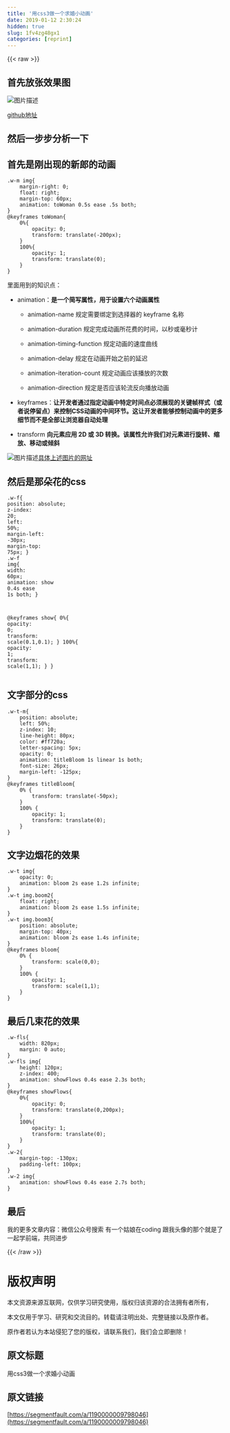 ```yaml
---
title: '用css3做一个求婚小动画' 
date: 2019-01-12 2:30:24
hidden: true
slug: 1fv4zg48gx1
categories: [reprint]
---
```


{{< raw >}}

                    
<h2 id="articleHeader0">首先放张效果图</h2>
<p><span class="img-wrap"><img data-src="/img/bVNy8t?w=360&amp;h=240" src="https://static.alili.tech/img/bVNy8t?w=360&amp;h=240" alt="图片描述" title="图片描述" style="cursor: pointer; display: inline;"></span></p>
<p><a href="https://github.com/sunweiling/wedding" rel="nofollow noreferrer" target="_blank">github地址</a></p>
<h2 id="articleHeader1">然后一步步分析一下</h2>
<h2 id="articleHeader2">首先是刚出现的新郎的动画</h2>
<div class="widget-codetool" style="display:none;">
      <div class="widget-codetool--inner">
      <span class="selectCode code-tool" data-toggle="tooltip" data-placement="top" title="" data-original-title="全选"></span>
      <span type="button" class="copyCode code-tool" data-toggle="tooltip" data-placement="top" data-clipboard-text=".w-m img{
    margin-right: 0;
    float: right;
    margin-top: 60px;
    animation: toWoman 0.5s ease .5s both;
}
@keyframes toWoman{
    0%{
        opacity: 0;
        transform: translate(-200px);
    }
    100%{
        opacity: 1;
        transform: translate(0);
    }
}" title="" data-original-title="复制"></span>
      <span type="button" class="saveToNote code-tool" data-toggle="tooltip" data-placement="top" title="" data-original-title="放进笔记"></span>
      </div>
      </div><pre class="hljs css"><code><span class="hljs-selector-class">.w-m</span> <span class="hljs-selector-tag">img</span>{
    <span class="hljs-attribute">margin-right</span>: <span class="hljs-number">0</span>;
    <span class="hljs-attribute">float</span>: right;
    <span class="hljs-attribute">margin-top</span>: <span class="hljs-number">60px</span>;
    <span class="hljs-attribute">animation</span>: toWoman <span class="hljs-number">0.5s</span> ease .<span class="hljs-number">5s</span> both;
}
@<span class="hljs-keyword">keyframes</span> toWoman{
    0%{
        <span class="hljs-attribute">opacity</span>: <span class="hljs-number">0</span>;
        <span class="hljs-attribute">transform</span>: <span class="hljs-built_in">translate</span>(-200px);
    }
    100%{
        <span class="hljs-attribute">opacity</span>: <span class="hljs-number">1</span>;
        <span class="hljs-attribute">transform</span>: <span class="hljs-built_in">translate</span>(0);
    }
}</code></pre>
<p>里面用到的知识点：</p>
<ul>
<li>
<p>animation：<strong>是一个简写属性，用于设置六个动画属性</strong></p>
<ul>
<li><p>animation-name 规定需要绑定到选择器的 keyframe 名称</p></li>
<li><p>animation-duration 规定完成动画所花费的时间，以秒或毫秒计</p></li>
<li><p>animation-timing-function  规定动画的速度曲线</p></li>
<li><p>animation-delay  规定在动画开始之前的延迟</p></li>
<li><p>animation-iteration-count  规定动画应该播放的次数</p></li>
<li><p>animation-direction  规定是否应该轮流反向播放动画</p></li>
</ul>
</li>
<li><p>keyframes：<strong>让开发者通过指定动画中特定时间点必须展现的关键帧样式（或者说停留点）来控制CSS动画的中间环节。这让开发者能够控制动画中的更多细节而不是全部让浏览器自动处理</strong></p></li>
<li><p>transform <strong>向元素应用 2D 或 3D 转换。该属性允许我们对元素进行旋转、缩放、移动或倾斜</strong></p></li>
</ul>
<p><span class="img-wrap"><img data-src="/img/bVPg3J?w=813&amp;h=694" src="https://static.alili.tech/img/bVPg3J?w=813&amp;h=694" alt="图片描述" title="图片描述" style="cursor: pointer;"></span><a href="http://www.w3school.com.cn/cssref/pr_transform.asp" rel="nofollow noreferrer" target="_blank">具体上述图片的网址</a></p>
<h2 id="articleHeader3">然后是那朵花的css</h2>
<div class="widget-codetool" style="display:none;">
      <div class="widget-codetool--inner">
      <span class="selectCode code-tool" data-toggle="tooltip" data-placement="top" title="" data-original-title="全选"></span>
      <span type="button" class="copyCode code-tool" data-toggle="tooltip" data-placement="top" data-clipboard-text=".w-f{
    position: absolute;
    z-index: 20;
    left: 50%;
    margin-left: -30px;
    margin-top: 75px;
}
.w-f img{
    width: 60px;
    animation: show 0.4s ease 1s both;
}

@keyframes show{
    0%{
        opacity: 0;
        transform: scale(0.1,0.1);
    }
    100%{
        opacity: 1;
        transform: scale(1,1);
    }
}
" title="" data-original-title="复制"></span>
      <span type="button" class="saveToNote code-tool" data-toggle="tooltip" data-placement="top" title="" data-original-title="放进笔记"></span>
      </div>
      </div><pre class="hljs css"><code><span class="hljs-selector-class">.w-f</span>{
    <span class="hljs-attribute">position</span>: absolute;
    <span class="hljs-attribute">z-index</span>: <span class="hljs-number">20</span>;
    <span class="hljs-attribute">left</span>: <span class="hljs-number">50%</span>;
    <span class="hljs-attribute">margin-left</span>: -<span class="hljs-number">30px</span>;
    <span class="hljs-attribute">margin-top</span>: <span class="hljs-number">75px</span>;
}
<span class="hljs-selector-class">.w-f</span> <span class="hljs-selector-tag">img</span>{
    <span class="hljs-attribute">width</span>: <span class="hljs-number">60px</span>;
    <span class="hljs-attribute">animation</span>: show <span class="hljs-number">0.4s</span> ease <span class="hljs-number">1s</span> both;
}

@<span class="hljs-keyword">keyframes</span> show{
    0%{
        <span class="hljs-attribute">opacity</span>: <span class="hljs-number">0</span>;
        <span class="hljs-attribute">transform</span>: <span class="hljs-built_in">scale</span>(0.1,0.1);
    }
    100%{
        <span class="hljs-attribute">opacity</span>: <span class="hljs-number">1</span>;
        <span class="hljs-attribute">transform</span>: <span class="hljs-built_in">scale</span>(1,1);
    }
}
</code></pre>
<h2 id="articleHeader4">文字部分的css</h2>
<div class="widget-codetool" style="display:none;">
      <div class="widget-codetool--inner">
      <span class="selectCode code-tool" data-toggle="tooltip" data-placement="top" title="" data-original-title="全选"></span>
      <span type="button" class="copyCode code-tool" data-toggle="tooltip" data-placement="top" data-clipboard-text=".w-t-m{
    position: absolute;
    left: 50%;
    z-index: 10;
    line-height: 80px;
    color: #ff720a;
    letter-spacing: 5px;
    opacity: 0;
    animation: titleBloom 1s linear 1s both;
    font-size: 26px;
    margin-left: -125px;
}
@keyframes titleBloom{
    0% {
        transform: translate(-50px);
    }
    100% {
        opacity: 1;
        transform: translate(0);
    }
}
" title="" data-original-title="复制"></span>
      <span type="button" class="saveToNote code-tool" data-toggle="tooltip" data-placement="top" title="" data-original-title="放进笔记"></span>
      </div>
      </div><pre class="hljs css"><code><span class="hljs-selector-class">.w-t-m</span>{
    <span class="hljs-attribute">position</span>: absolute;
    <span class="hljs-attribute">left</span>: <span class="hljs-number">50%</span>;
    <span class="hljs-attribute">z-index</span>: <span class="hljs-number">10</span>;
    <span class="hljs-attribute">line-height</span>: <span class="hljs-number">80px</span>;
    <span class="hljs-attribute">color</span>: <span class="hljs-number">#ff720a</span>;
    <span class="hljs-attribute">letter-spacing</span>: <span class="hljs-number">5px</span>;
    <span class="hljs-attribute">opacity</span>: <span class="hljs-number">0</span>;
    <span class="hljs-attribute">animation</span>: titleBloom <span class="hljs-number">1s</span> linear <span class="hljs-number">1s</span> both;
    <span class="hljs-attribute">font-size</span>: <span class="hljs-number">26px</span>;
    <span class="hljs-attribute">margin-left</span>: -<span class="hljs-number">125px</span>;
}
@<span class="hljs-keyword">keyframes</span> titleBloom{
    0% {
        <span class="hljs-attribute">transform</span>: <span class="hljs-built_in">translate</span>(-50px);
    }
    100% {
        <span class="hljs-attribute">opacity</span>: <span class="hljs-number">1</span>;
        <span class="hljs-attribute">transform</span>: <span class="hljs-built_in">translate</span>(0);
    }
}
</code></pre>
<h2 id="articleHeader5">文字边烟花的效果</h2>
<div class="widget-codetool" style="display:none;">
      <div class="widget-codetool--inner">
      <span class="selectCode code-tool" data-toggle="tooltip" data-placement="top" title="" data-original-title="全选"></span>
      <span type="button" class="copyCode code-tool" data-toggle="tooltip" data-placement="top" data-clipboard-text=".w-t img{
    opacity: 0;
    animation: bloom 2s ease 1.2s infinite;
}
.w-t img.boom2{
    float: right;
    animation: bloom 2s ease 1.5s infinite;
}
.w-t img.boom3{
    position: absolute;
    margin-top: 40px;
    animation: bloom 2s ease 1.4s infinite;
}
@keyframes bloom{
    0% {
        transform: scale(0,0);
    }
    100% {
        opacity: 1;
        transform: scale(1,1);
    }
}
" title="" data-original-title="复制"></span>
      <span type="button" class="saveToNote code-tool" data-toggle="tooltip" data-placement="top" title="" data-original-title="放进笔记"></span>
      </div>
      </div><pre class="hljs css"><code><span class="hljs-selector-class">.w-t</span> <span class="hljs-selector-tag">img</span>{
    <span class="hljs-attribute">opacity</span>: <span class="hljs-number">0</span>;
    <span class="hljs-attribute">animation</span>: bloom <span class="hljs-number">2s</span> ease <span class="hljs-number">1.2s</span> infinite;
}
<span class="hljs-selector-class">.w-t</span> <span class="hljs-selector-tag">img</span><span class="hljs-selector-class">.boom2</span>{
    <span class="hljs-attribute">float</span>: right;
    <span class="hljs-attribute">animation</span>: bloom <span class="hljs-number">2s</span> ease <span class="hljs-number">1.5s</span> infinite;
}
<span class="hljs-selector-class">.w-t</span> <span class="hljs-selector-tag">img</span><span class="hljs-selector-class">.boom3</span>{
    <span class="hljs-attribute">position</span>: absolute;
    <span class="hljs-attribute">margin-top</span>: <span class="hljs-number">40px</span>;
    <span class="hljs-attribute">animation</span>: bloom <span class="hljs-number">2s</span> ease <span class="hljs-number">1.4s</span> infinite;
}
@<span class="hljs-keyword">keyframes</span> bloom{
    0% {
        <span class="hljs-attribute">transform</span>: <span class="hljs-built_in">scale</span>(0,0);
    }
    100% {
        <span class="hljs-attribute">opacity</span>: <span class="hljs-number">1</span>;
        <span class="hljs-attribute">transform</span>: <span class="hljs-built_in">scale</span>(1,1);
    }
}
</code></pre>
<h2 id="articleHeader6">最后几束花的效果</h2>
<div class="widget-codetool" style="display:none;">
      <div class="widget-codetool--inner">
      <span class="selectCode code-tool" data-toggle="tooltip" data-placement="top" title="" data-original-title="全选"></span>
      <span type="button" class="copyCode code-tool" data-toggle="tooltip" data-placement="top" data-clipboard-text=".w-fls{
    width: 820px;
    margin: 0 auto;
}
.w-fls img{
    height: 120px;
    z-index: 400;
    animation: showFlows 0.4s ease 2.3s both;
}
@keyframes showFlows{
    0%{
        opacity: 0;
        transform: translate(0,200px);
    }
    100%{
        opacity: 1;
        transform: translate(0);
    }
}
.w-2{
    margin-top: -130px;
    padding-left: 100px;
}
.w-2 img{
    animation: showFlows 0.4s ease 2.7s both;
}
" title="" data-original-title="复制"></span>
      <span type="button" class="saveToNote code-tool" data-toggle="tooltip" data-placement="top" title="" data-original-title="放进笔记"></span>
      </div>
      </div><pre class="hljs css"><code><span class="hljs-selector-class">.w-fls</span>{
    <span class="hljs-attribute">width</span>: <span class="hljs-number">820px</span>;
    <span class="hljs-attribute">margin</span>: <span class="hljs-number">0</span> auto;
}
<span class="hljs-selector-class">.w-fls</span> <span class="hljs-selector-tag">img</span>{
    <span class="hljs-attribute">height</span>: <span class="hljs-number">120px</span>;
    <span class="hljs-attribute">z-index</span>: <span class="hljs-number">400</span>;
    <span class="hljs-attribute">animation</span>: showFlows <span class="hljs-number">0.4s</span> ease <span class="hljs-number">2.3s</span> both;
}
@<span class="hljs-keyword">keyframes</span> showFlows{
    0%{
        <span class="hljs-attribute">opacity</span>: <span class="hljs-number">0</span>;
        <span class="hljs-attribute">transform</span>: <span class="hljs-built_in">translate</span>(0,200px);
    }
    100%{
        <span class="hljs-attribute">opacity</span>: <span class="hljs-number">1</span>;
        <span class="hljs-attribute">transform</span>: <span class="hljs-built_in">translate</span>(0);
    }
}
<span class="hljs-selector-class">.w-2</span>{
    <span class="hljs-attribute">margin-top</span>: -<span class="hljs-number">130px</span>;
    <span class="hljs-attribute">padding-left</span>: <span class="hljs-number">100px</span>;
}
<span class="hljs-selector-class">.w-2</span> <span class="hljs-selector-tag">img</span>{
    <span class="hljs-attribute">animation</span>: showFlows <span class="hljs-number">0.4s</span> ease <span class="hljs-number">2.7s</span> both;
}
</code></pre>
<h2 id="articleHeader7">最后</h2>
<p>我的更多文章内容：微信公众号搜索 有一个姑娘在coding 跟我头像的那个就是了<br>一起学前端，共同进步</p>

                
{{< /raw >}}

# 版权声明
本文资源来源互联网，仅供学习研究使用，版权归该资源的合法拥有者所有，

本文仅用于学习、研究和交流目的。转载请注明出处、完整链接以及原作者。

原作者若认为本站侵犯了您的版权，请联系我们，我们会立即删除！

## 原文标题
用css3做一个求婚小动画

## 原文链接
[https://segmentfault.com/a/1190000009798046](https://segmentfault.com/a/1190000009798046)

